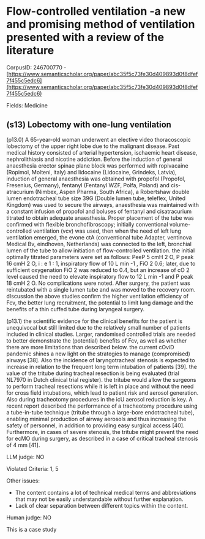 # Flow-controlled ventilation -a new and promising method of ventilation presented with a review of the literature

CorpusID: 246700770 - [https://www.semanticscholar.org/paper/abc35f5c73fe30d409893d0f8dfef7f455c5edc6](https://www.semanticscholar.org/paper/abc35f5c73fe30d409893d0f8dfef7f455c5edc6)

Fields: Medicine

## (s13) Lobectomy with one-lung ventilation
(p13.0) A 65-year-old woman underwent an elective video thoracoscopic lobectomy of the upper right lobe due to the malignant disease. Past medical history consisted of arterial hypertension, ischaemic heart disease, nephrolithiasis and nicotine addiction. Before the induction of general anaesthesia erector spinae plane block was performed with ropivacaine (Ropimol, Molteni, italy) and lidocaine (Lidocaine, Grindeks, Latvia), induction of general anaesthesia was obtained with propofol (Propofol, Fresenius, Germany), fentanyl (Fentanyl WZF, Polfa, Poland) and cis-atracurium (Nimbex, Aspen Pharma, South Africa), a Robertshaw double lumen endotracheal tube size 39G (Double lumen tube, teleflex, United Kingdom) was used to secure the airways, anaesthesia was maintained with a constant infusion of propofol and boluses of fentanyl and cisatracurium titrated to obtain adequate anaesthesia. Proper placement of the tube was confirmed with flexible bronchofibroscopy; initially conventional volume-controlled ventilation (vcv) was used, then when the need of left lung ventilation emerged, the evone ctA (conventional tube Adapter, ventinova Medical Bv, eindhoven, Netherlands) was connected to the left, bronchial lumen of the tube to allow initiation of flow-controlled ventilation. the initial optimally titrated parameters were set as follows: PeeP 5 cmH 2 O, P peak 16 cmH 2 O, i : e 1 : 1, inspiratory flow of 10 L min -1 , FiO 2 0.6; later, due to sufficient oxygenation FiO 2 was reduced to 0.4, but an increase of cO 2 level caused the need to elevate inspiratory flow to 12 L min -1 and P peak 18 cmH 2 O. No complications were noted. After surgery, the patient was reintubated with a single lumen tube and was moved to the recovery room. dIscussIon the above studies confirm the higher ventilation efficiency of Fcv, the better lung recruitment, the potential to limit lung damage and the benefits of a thin cuffed tube during laryngeal surgery.

(p13.1) the scientific evidence for the clinical benefits for the patient is unequivocal but still limited due to the relatively small number of patients included in clinical studies. Larger, randomised controlled trials are needed to better demonstrate the (potential) benefits of Fcv, as well as whether there are more limitations than described below. the current cOviD pandemic shines a new light on the strategies to manage (compromised) airways [38]. Also the incidence of laryngotracheal stenosis is expected to increase in relation to the frequent long term intubation of patients [39]. the value of the tritube during tracheal resection is being evaluated (trial NL7970 in Dutch clinical trial register). the tritube would allow the surgeons to perform tracheal resections while it is left in place and without the need for cross field intubations, which lead to patient risk and aerosol generation. Also during tracheotomy procedures in the icU aerosol reduction is key. A recent report described the performance of a tracheotomy procedure using a tube-in-tube technique (tritube through a large-bore endotracheal tube), enabling minimal production of airway aerosols and thus increasing the safety of personnel, in addition to providing easy surgical access [40]. Furthermore, in cases of severe stenosis, the tritube might prevent the need for ecMO during surgery, as described in a case of critical tracheal stenosis of 4 mm [41].

LLM judge: NO

Violated Criteria: 1, 5

Other issues:
- The content contains a lot of technical medical terms and abbreviations that may not be easily understandable without further explanation.
- Lack of clear separation between different topics within the content.

Human judge: NO 

This is a case study